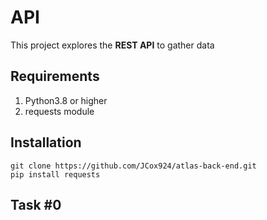 # API

This project explores the **REST API** to gather data

## Requirements
1. Python3.8 or higher
2. requests module

## Installation
    git clone https://github.com/JCox924/atlas-back-end.git
    pip install requests

## Task #0
